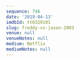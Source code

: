 ```yaml
---
sequence: 746
date: '2019-04-13'
imdbId: tt0329101
slug: freddy-vs-jason-2003
venue: null
venueNotes: null
medium: Netflix
mediumNotes: null
---
```


